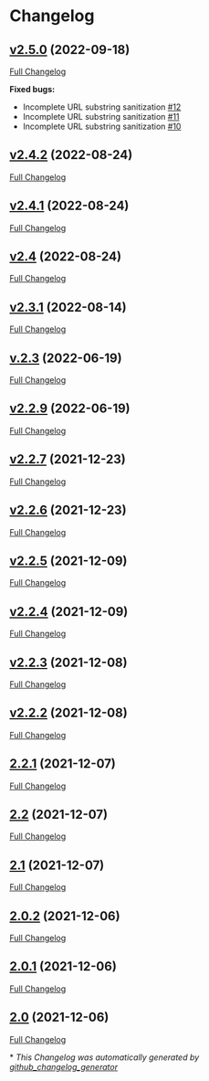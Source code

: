 # Changelog

## [v2.5.0](https://github.com/front-matter/briard/tree/v2.5.0) (2022-09-18)

[Full Changelog](https://github.com/front-matter/briard/compare/v2.4.2...v2.5.0)

**Fixed bugs:**

- Incomplete URL substring sanitization [\#12](https://github.com/front-matter/briard/issues/12)
- Incomplete URL substring sanitization [\#11](https://github.com/front-matter/briard/issues/11)
- Incomplete URL substring sanitization [\#10](https://github.com/front-matter/briard/issues/10)

## [v2.4.2](https://github.com/front-matter/briard/tree/v2.4.2) (2022-08-24)

[Full Changelog](https://github.com/front-matter/briard/compare/v2.4.1...v2.4.2)

## [v2.4.1](https://github.com/front-matter/briard/tree/v2.4.1) (2022-08-24)

[Full Changelog](https://github.com/front-matter/briard/compare/v2.4...v2.4.1)

## [v2.4](https://github.com/front-matter/briard/tree/v2.4) (2022-08-24)

[Full Changelog](https://github.com/front-matter/briard/compare/v2.3.1...v2.4)

## [v2.3.1](https://github.com/front-matter/briard/tree/v2.3.1) (2022-08-14)

[Full Changelog](https://github.com/front-matter/briard/compare/v.2.3...v2.3.1)

## [v.2.3](https://github.com/front-matter/briard/tree/v.2.3) (2022-06-19)

[Full Changelog](https://github.com/front-matter/briard/compare/v2.2.9...v.2.3)

## [v2.2.9](https://github.com/front-matter/briard/tree/v2.2.9) (2022-06-19)

[Full Changelog](https://github.com/front-matter/briard/compare/v2.2.7...v2.2.9)

## [v2.2.7](https://github.com/front-matter/briard/tree/v2.2.7) (2021-12-23)

[Full Changelog](https://github.com/front-matter/briard/compare/v2.2.6...v2.2.7)

## [v2.2.6](https://github.com/front-matter/briard/tree/v2.2.6) (2021-12-23)

[Full Changelog](https://github.com/front-matter/briard/compare/v2.2.5...v2.2.6)

## [v2.2.5](https://github.com/front-matter/briard/tree/v2.2.5) (2021-12-09)

[Full Changelog](https://github.com/front-matter/briard/compare/v2.2.4...v2.2.5)

## [v2.2.4](https://github.com/front-matter/briard/tree/v2.2.4) (2021-12-09)

[Full Changelog](https://github.com/front-matter/briard/compare/v2.2.3...v2.2.4)

## [v2.2.3](https://github.com/front-matter/briard/tree/v2.2.3) (2021-12-08)

[Full Changelog](https://github.com/front-matter/briard/compare/v2.2.2...v2.2.3)

## [v2.2.2](https://github.com/front-matter/briard/tree/v2.2.2) (2021-12-08)

[Full Changelog](https://github.com/front-matter/briard/compare/2.2.1...v2.2.2)

## [2.2.1](https://github.com/front-matter/briard/tree/2.2.1) (2021-12-07)

[Full Changelog](https://github.com/front-matter/briard/compare/2.2...2.2.1)

## [2.2](https://github.com/front-matter/briard/tree/2.2) (2021-12-07)

[Full Changelog](https://github.com/front-matter/briard/compare/2.1...2.2)

## [2.1](https://github.com/front-matter/briard/tree/2.1) (2021-12-07)

[Full Changelog](https://github.com/front-matter/briard/compare/2.0.2...2.1)

## [2.0.2](https://github.com/front-matter/briard/tree/2.0.2) (2021-12-06)

[Full Changelog](https://github.com/front-matter/briard/compare/2.0.1...2.0.2)

## [2.0.1](https://github.com/front-matter/briard/tree/2.0.1) (2021-12-06)

[Full Changelog](https://github.com/front-matter/briard/compare/2.0...2.0.1)

## [2.0](https://github.com/front-matter/briard/tree/2.0) (2021-12-06)

[Full Changelog](https://github.com/front-matter/briard/compare/d1adb0353c9b3abd0b8f64fed5e0970cf03b537c...2.0)



\* *This Changelog was automatically generated by [github_changelog_generator](https://github.com/github-changelog-generator/github-changelog-generator)*
